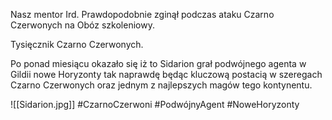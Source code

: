 Nasz mentor Ird. Prawdopodobnie zginął podczas ataku Czarno Czerwonych na Obóz szkoleniowy.

Tysięcznik Czarno Czerwonych.

Po ponad miesiącu okazało się iż to Sidarion grał podwójnego agenta w Gildii nowe Horyzonty tak naprawdę będąc kluczową postacią w szeregach Czarno Czerwonych oraz jednym z najlepszych magów tego kontynentu.

![[Sidarion.jpg]]
#CzarnoCzerwoni #PodwójnyAgent #NoweHoryzonty